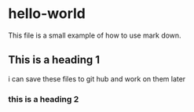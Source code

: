 # hello-world

This file is a small example of how to use mark down. 

## This is a heading 1
i can save these files to git hub and work on them later

### this is a heading 2

